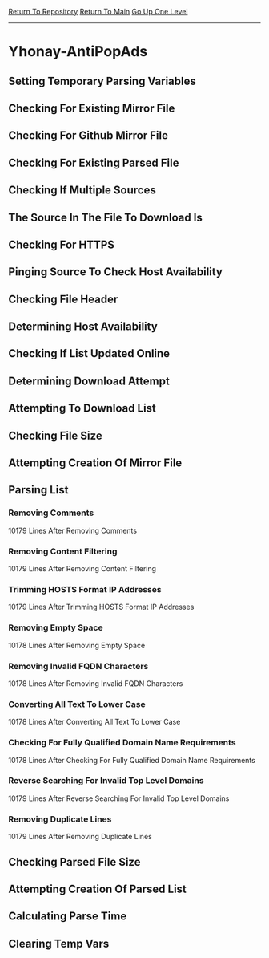 [Return To Repository](https://github.com/deathbybandaid/piholeparser/)
[Return To Main](https://github.com/deathbybandaid/piholeparser/blob/master/RecentRunLogs/Mainlog.md)
[Go Up One Level](https://github.com/deathbybandaid/piholeparser/blob/master/RecentRunLogs/TopLevelScripts/30-Processing-External-Blacklists.md)
____________________________________
# Yhonay-AntiPopAds
## Setting Temporary Parsing Variables
## Checking For Existing Mirror File
## Checking For Github Mirror File
## Checking For Existing Parsed File
## Checking If Multiple Sources
## The Source In The File To Download Is
## Checking For HTTPS
## Pinging Source To Check Host Availability
## Checking File Header
## Determining Host Availability
## Checking If List Updated Online
## Determining Download Attempt
## Attempting To Download List
## Checking File Size
## Attempting Creation Of Mirror File
## Parsing List
### Removing Comments
10179 Lines After Removing Comments
### Removing Content Filtering
10179 Lines After Removing Content Filtering
### Trimming HOSTS Format IP Addresses
10179 Lines After Trimming HOSTS Format IP Addresses
### Removing Empty Space
10178 Lines After Removing Empty Space
### Removing Invalid FQDN Characters
10178 Lines After Removing Invalid FQDN Characters
### Converting All Text To Lower Case
10178 Lines After Converting All Text To Lower Case
### Checking For Fully Qualified Domain Name Requirements
10178 Lines After Checking For Fully Qualified Domain Name Requirements
### Reverse Searching For Invalid Top Level Domains
10179 Lines After Reverse Searching For Invalid Top Level Domains
### Removing Duplicate Lines
10179 Lines After Removing Duplicate Lines
## Checking Parsed File Size
## Attempting Creation Of Parsed List
## Calculating Parse Time
## Clearing Temp Vars
